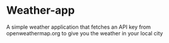 # Weather-app

A simple weather application that fetches an API key from openweathermap.org to give you the weather in your local city
